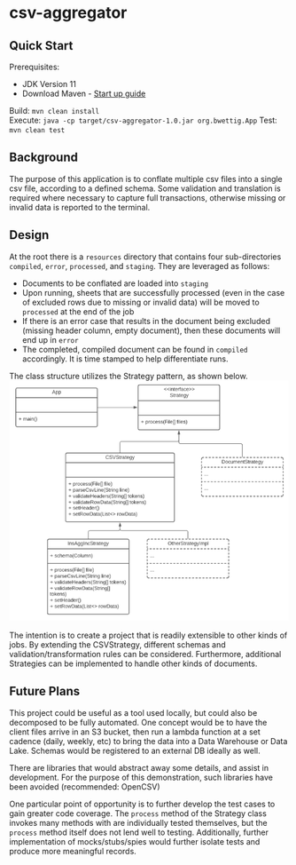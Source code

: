 # csv-aggregator

## Quick Start
Prerequisites:
* JDK Version 11  
* Download Maven - [Start up guide](https://maven.apache.org/guides/getting-started/)

Build: `mvn clean install`  
Execute: `java -cp target/csv-aggregator-1.0.jar org.bwettig.App`
Test: `mvn clean test`
## Background
The purpose of this application is to conflate multiple csv files into a single csv file, according to a defined schema.  Some validation and translation is required where necessary to capture full transactions, otherwise missing or invalid data is reported to the terminal.

## Design
At the root there is a `resources` directory that contains four sub-directories `compiled`, `error`, `processed`, and `staging`.  They are leveraged as follows:
* Documents to be conflated are loaded into `staging`
* Upon running, sheets that are successfully processed (even in the case of excluded rows due to missing or invalid data) will be moved to `processed` at the end of the job
* If there is an error case that results in the document being excluded (missing header column, empty document), then these documents will end up in `error`
* The completed, compiled document can be found in `compiled` accordingly.  It is time stamped to help differentiate runs.

The class structure utilizes the Strategy pattern, as shown below.
![UML](/images/uml.PNG)

The intention is to create a project that is readily extensible to other kinds of jobs.  By extending the CSVStrategy, different schemas and validation/transformation rules can be considered.  Furthermore, additional Strategies can be implemented to handle other kinds of documents.

## Future Plans
This project could be useful as a tool used locally, but could also be decomposed to be fully automated. One concept would be to have the client files arrive in an S3 bucket,
  then run a lambda function at a set cadence (daily, weekly, etc) to bring the data into a Data Warehouse or Data Lake.  Schemas would be registered to an external DB ideally as well.

There are libraries that would abstract away some details, and assist in development.  For the purpose of this demonstration, such libraries have been avoided (recommended: OpenCSV)

One particular point of opportunity is to further develop the test cases to gain greater code coverage.  The `process` method of the Strategy class invokes many methods with are individually tested themselves, but the `process` method itself does not lend well to testing.  Additionally, further implementation of mocks/stubs/spies would further isolate tests and produce more meaningful records.